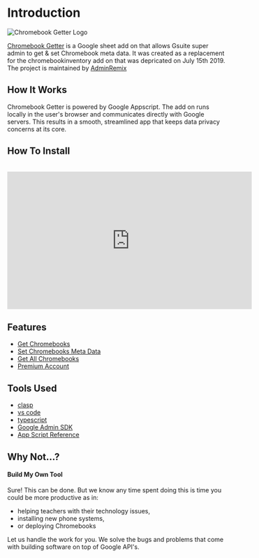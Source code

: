# Introduction

![Chromebook Getter Logo](../static/getterlogo.png)

[Chromebook Getter](https://chrome.google.com/webstore/detail/chromebook-getter/iamajmlafjfaobppjfllijpikffekpok?authuser=0)
is a Google sheet add on that allows Gsuite super admin to get & set Chromebook meta data.
It was created as a replacement for the chromebookinventory add on that was depricated on July 15th 2019. The project is maintained by [AdminRemix](https://AdminRemix.com)

## How It Works

Chromebook Getter is powered by Google Appscript.
The add on runs locally in the user's browser and communicates directly with Google servers.
This results in a smooth, streamlined app that keeps data privacy concerns at its core.

## How To Install
<br />
<iframe width="560" height="315" src="https://www.youtube.com/embed/mVfdjpv1WMM" frameborder="0" allow="accelerometer; autoplay; encrypted-media; gyroscope; picture-in-picture" allowfullscreen></iframe>

## Features

* [Get Chromebooks](/chromebook-actions/get-chromebooks/)
* [Set Chromebooks Meta Data](/chromebook-actions/set-chromebooks/)
* [Get All Chromebooks](/chromebook-actions/get-all-chromebooks/)
* [Premium Account](/premium-account/)

## Tools Used

* [clasp](https://developers.google.com/apps-script/guides/clasp)
* [vs code](https://code.visualstudio.com/)
* [typescript](https://www.typescriptlang.org/)
* [Google Admin SDK](https://developers.google.com/admin-sdk/)
* [App Script Reference](https://developers.google.com/apps-script/reference/)

## Why Not...?

#### Build My Own Tool

Sure! This can be done. But we know any time spent doing this is time you could be more productive as in:
* helping teachers with their technology issues,
* installing new phone systems,
* or deploying Chromebooks

Let us handle the work for you. We solve the bugs and problems that come with building software on top of Google API's.